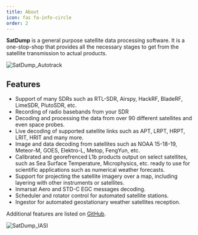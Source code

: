 ```yaml
---
title: About
icon: fas fa-info-circle
order: 2
---
```


**SatDump** is a general purpose satellite data processing software. It is a one-stop-shop that provides all the necessary stages to get from the satellite transmission to actual products.

![SatDump_Autotrack](https://www.satdump.org/assets/release_110/SatDump_autotrack.png)

## Features

* Support of many SDRs such as RTL-SDR, Airspy, HackRF, BladeRF, LimeSDR, PlutoSDR, etc.
* Recording of radio basebands from your SDR
* Decoding and processing the data from over 90 different satellites and even space probes.
* Live decoding of supported satellite links such as APT, LRPT, HRPT, LRIT, HRIT and many more.
* Image and data decoding from satellites such as NOAA 15-18-19, Meteor-M, GOES, Elektro-L, Metop, FengYun, etc.
* Calibrated and georefrenced L1b products output on select satellites, such as Sea Surface Temperature, Microphysics, etc. ready to use for scientific applications such as numerical weather forecasts.
* Support for projecting the satellite imagery over a map, including layering with other instruments or satellites.
* Inmarsat Aero and STD-C EGC messages decoding.
* Scheduler and rotator control for automated satellite stations.
* Ingestor for automated geostationary weather satellites reception.

Additional features are listed on [GitHub](https://github.com/SatDump/SatDump/).

![SatDump_IASI](https://www.satdump.org/assets/release_110/iasi_proj.png)